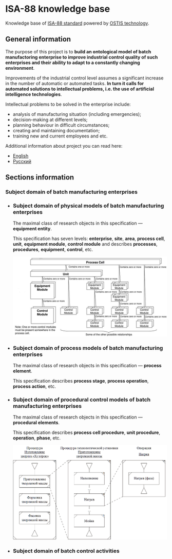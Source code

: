 # ISA-88 knowledge base

Knowledge base of [ISA-88 standard](http://www.isa-88.com/) powered by [OSTIS technology](https://github.com/ostis-dev).  

## General information

The purpose of this project is to **build an ontological model of batch manufactoring enterprise to improve industrial control quality of such enterprises and their ability to adapt to a constantly changing environment**.

Improvements of the industrial control level assumes a significant increase in the number of automatic or automated tasks. **In turn it calls for automated solutions to intellectual problems, i.e. the use of artificial intelligence technologies**.

Intellectual problems to be solved in the enterprise include:
* analysis of manufacturing situation (including emergencies);
* decision-making at different levels;
* planning behaviour in difficult circumstances;
* creating and maintaining documentation;
* training new and current employees and etc.

Additional information about project you can read here:
* [English](https://drive.google.com/drive/folders/16n6sTeduw4ehCRdiTJEYZ4sMFfhCLlOP)
* [Русский](https://drive.google.com/drive/folders/1J85E336w4gYwgp0HQUV-UIvgW2ip02XZ)

## Sections information

### Subject domain of batch manufacturing enterprises
* ### Subject domain of physical models of batch manufacturing enterprises

  The maximal class of research objects in this specification — **equipment entity**.
  
  This specification has seven levels: **enterprise**, **site**, **area**, **process cell**, **unit**, **equipment module**, **control module** and describes **processes**, **procedures**, **equipment**, **control**, etc.

  ![Physical models example](readme_images/physical_models.png?raw=true)

* ### Subject domain of process models of batch manufacturing enterprises

  The maximal class of research objects in this specification — **process element**.

  This specification describes **process stage**, **process operation**, **process action**, etc.

* ### Subject domain of procedural control models of batch manufacturing enterprises

  The maximal class of research objects in this specification — **procedural elements**.
  
  This specification describes **process cell procedure**, **unit procedure**, **operation**, **phase**, etc. 

  ![Procedural control models example](readme_images/procedural_control_models.png?raw=true)

* ### Subject domain of batch control activities
